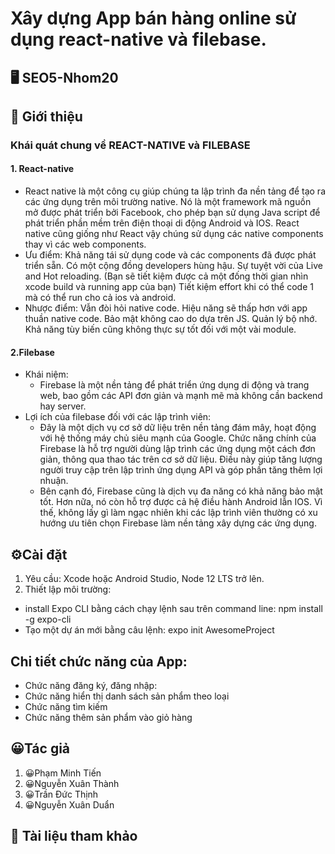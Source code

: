 # Xây dựng App bán hàng online sử dụng react-native và filebase.
## 🖥 SEO5-Nhom20
## 🧾 Giới thiệu
### Khái quát chung về REACT-NATIVE và FILEBASE
#### 1. React-native
- React native là một công cụ giúp chúng ta lập trình đa nền tảng để tạo ra các ứng dụng trên môi trường native. Nó là một framework mã nguồn mở được phát triển bởi Facebook, cho phép bạn sử dụng Java script để phát triển phần mềm trên điện thoại di động Android và IOS. React native cũng giống như React vậy chúng sử dụng các native components thay vì các web components. 
- Ưu điểm: 
Khả năng tái sử dụng code và các components đã được phát triển sẵn.
Có một cộng đồng developers hùng hậu.
Sự tuyệt vời của Live and Hot reloading. (Bạn sẽ tiết kiệm được cả một đống thời gian nhìn xcode build và running app của bạn)
Tiết kiệm effort khi có thể code 1 mà có thể run cho cả ios và android.
- Nhược điểm:
Vẫn đòi hỏi native code.
Hiệu năng sẽ thấp hơn với app thuần native code.
Bảo mật không cao do dựa trên JS.
Quản lý bộ nhớ.
Khả năng tùy biến cũng không thực sự tốt đối với một vài module.
#### 2.Filebase
- Khái niệm:
  - Firebase là một nền tảng để phát triển ứng dụng di động và trang web, bao gồm các API đơn giản và mạnh mẽ mà không cần backend hay server.
- Lợi ích của filebase đối với các lập trình viên:
  - Đây là một dịch vụ cơ sở dữ liệu trên nền tảng đám mây, hoạt động với hệ thống máy chủ siêu mạnh của Google. Chức năng chính của Firebase là hỗ trợ người dùng lập trình các ứng dụng một cách đơn giản, thông qua thao tác trên cơ sở dữ liệu. Điều này giúp tăng lượng người truy cập trên lập trình ứng dụng API và góp phần tăng thêm lợi nhuận.
  - Bên cạnh đó, Firebase cũng là dịch vụ đa năng có khả năng bảo mật tốt. Hơn nữa, nó còn hỗ trợ được cả hệ điều hành Android lẫn IOS. Vì thế, không lấy gì làm ngạc nhiên khi các lập trình viên thường có xu hướng ưu tiên chọn Firebase làm nền tảng xây dựng các ứng dụng.


## ⚙️Cài đặt
1. Yêu cầu: Xcode hoặc Android Studio, Node 12 LTS trở lên.
2. Thiết lập môi trường:
- install Expo CLI bằng cách chạy lệnh sau trên command line: npm install -g expo-cli
- Tạo một dự án mới bằng câu lệnh: expo init AwesomeProject
## Chi tiết chức năng của App:
- Chức năng đăng ký, đăng nhập:
- Chức năng hiển thị danh sách sản phẩm theo loại
- Chức năng tìm kiếm
- Chức năng thêm sản phẩm vào giỏ hàng
## 😀Tác giả
1. 😀Phạm Minh Tiến
2. 😀Nguyễn Xuân Thành
3. 😀Trần Đức Thịnh
4. 😀Nguyễn Xuân Duẩn
## 📖 Tài liệu tham khảo
